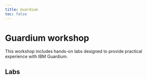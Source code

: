 ```yaml
---
title: Guardium
toc: false
---
```


# Guardium workshop

This workshop includes hands-on labs designed to provide practical experience with IBM Guardium.

## Labs

<TileGrid>
  <NavTile to='/guardium/100' recursive />
  <NavTile to='/guardium/101' recursive />
  <NavTile to='/guardium/102' recursive />
  <NavTile to='/guardium/103' recursive />
  <NavTile to='/guardium/104' recursive />
  <NavTile to='/guardium/105' recursive />
</TileGrid>
